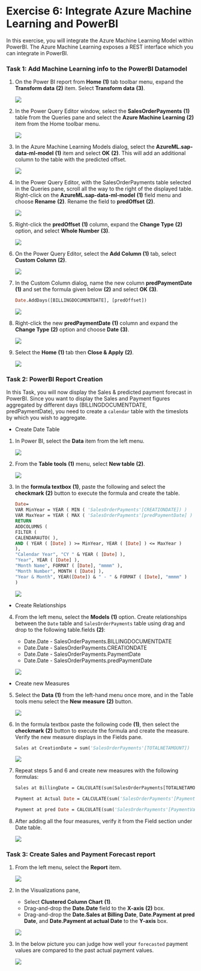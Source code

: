 # Exercise 6: Integrate Azure Machine Learning and PowerBI

In this exercise, you will integrate the Azure Machine Learning Model within PowerBI. The Azure Machine Learning exposes a REST interface which you can integrate in PowerBI.

### Task 1: Add Machine Learning info to the PowerBI Datamodel

1. On the Power BI report from **Home** **(1)** tab toolbar menu, expand the **Transform data** **(2)** item. Select **Transform data** **(3)**.

   ![](media/ex6-t1-step1new.png)
   
2. In the Power Query Editor window, select the **SalesOrderPayments** **(1)** table from the Queries pane and select the **Azure Machine Learning** **(2)** item from the Home toolbar menu.

   ![](media/ex6-t1-step2new.png)
   
3. In the Azure Machine Learning Models dialog, select the **AzureML.sap-data-ml-model** **(1)** item and select **OK** **(2)**. This will add an additional column to the table with the predicted offset.

   ![](media/ex6-t1-step3.png)
   
4. In the Power Query Editor, with the SalesOrderPayments table selected in the Queries pane, scroll all the way to the right of the displayed table. Right-click on the **AzureML.sap-data-ml-model** **(1)** field menu and choose **Rename** **(2)**. Rename the field to **predOffset** **(2)**.

   ![](media/ex6-t1-step4.png)

5. Right-click the **predOffset** **(1)** column, expand the **Change Type** **(2)** option, and select **Whole Number** **(3)**.

   ![](media/ex6-t1-step5.png)
   
6. On the Power Query Editor, select the **Add Column** **(1)** tab, select **Custom Column** **(2)**.

   ![](media/ex6-t1-step6.png)
   
7. In the Custom Column dialog, name the new column **predPaymentDate** **(1)** and set the formula given below **(2)** and select **OK** **(3)**.

    ```vb
    Date.AddDays([BILLINGDOCUMENTDATE], [predOffset])
    ```   
    
   ![](media/ex6-t1-step7.png)
   
8. Right-click the new **predPaymentDate** **(1)** column and expand the **Change Type** **(2)** option and choose **Date** **(3)**.

   ![](media/ex6-t1-step8.png)
   
9. Select the **Home** **(1)** tab then **Close & Apply** **(2)**.

   ![](media/ex6-t1-step9.png)
   
### Task 2: PowerBI Report Creation   

In this Task, you will now display the Sales & predicted payment forecast in PowerBI. Since you want to display the Sales and Payment figures aggregated by different days (BILLINGDOCUMENTDATE, predPaymentDate), you need to create a `calendar` table with the timeslots by which you wish to aggregate.

* Create Date Table

1. In Power BI, select the **Data** item from the left menu.

   ![](media/ex6-t2-step1new.png)
   
2. From the **Table tools** **(1)** menu, select **New table** **(2)**.

   ![](media/ex6-t2-step2new.png)

3. In the **formula textbox** **(1)**, paste the following and select the **checkmark** **(2)** button to execute the formula and create the table.

   ```vb
   Date= 
   VAR MinYear = YEAR ( MIN ( 'SalesOrderPayments'[CREATIONDATE]) )
   VAR MaxYear = YEAR ( MAX ( 'SalesOrderPayments'[predPaymentDate] ) )
   RETURN
   ADDCOLUMNS (
   FILTER (
   CALENDARAUTO( ),
   AND ( YEAR ( [Date] ) >= MinYear, YEAR ( [Date] ) <= MaxYear )
   ),
   "Calendar Year", "CY " & YEAR ( [Date] ),
   "Year", YEAR ( [Date] ),
   "Month Name", FORMAT ( [Date], "mmmm" ),
   "Month Number", MONTH ( [Date] ),
   "Year & Month", YEAR([Date]) & " - " & FORMAT ( [Date], "mmmm" )
   )
   ```
   
   ![](media/ex6-t2-step3new.png)

* Create Relationships

4. From the left menu, select the **Models** **(1)** option. Create relationships between the `Date` table and `SalesOrderPayments` table using drag and drop to the following table.fields **(2)**:

   * Date.Date - SalesOrderPayments.BILLINGDOCUMENTDATE
   * Date.Date - SalesOrderPayments.CREATIONDATE
   * Date.Date - SalesOrderPayments.PaymentDate
   * Date.Date - SalesOrderPayments.predPaymentDate

   ![](media/ex6-t2-step4new.png)
   
* Create new Measures

5. Select the **Data** **(1)** from the left-hand menu once more, and in the Table tools menu select the **New measure** **(2)** button.

   ![](media/ex6-t2-step5new.png)
   
6. In the formula textbox paste the following code **(1)**, then select the **checkmark** **(2)** button to execute the formula and create the measure. Verify the new measure displays in the Fields pane.

   ```vb
   Sales at CreationDate = sum('SalesOrderPayments'[TOTALNETAMOUNT])
   ```   
   
   ![](media/ex6-t2-step6new.png)
   
7. Repeat steps 5 and 6 and create new measures with the following formulas:

    ```vb
    Sales at BillingDate = CALCULATE(sum(SalesOrderPayments[TOTALNETAMOUNT]),USERELATIONSHIP('Date'[Date],SalesOrderPayments[BILLINGDOCUMENTDATE]))
    ```

    ```vb
    Payment at Actual Date = CALCULATE(sum('SalesOrderPayments'[PaymentValue]), USERELATIONSHIP('Date'[Date],SalesOrderPayments[PaymentDate]))
    ```

    ```vb
    Payment at pred Date = CALCULATE(sum('SalesOrderPayments'[PaymentValue]), USERELATIONSHIP('Date'[Date], SalesOrderPayments[predPaymentDate]))
    ```

8. After adding all the four measures, verify it from the Field section under Date table.

   ![](media/ex6-t2-step8new.png)
   
### Task 3: Create Sales and Payment Forecast report     
    
1. From the left menu, select the **Report** item.

   ![](media/ex6-t3-step1.png)
   
2. In the Visualizations pane, 

   - Select **Clustered Column Chart** **(1)**. 
   - Drag-and-drop the **Date.Date** field to the **X-axis** **(2)** box.
   - Drag-and-drop the **Date.Sales at Billing Date**, **Date.Payment at pred Date**, and **Date.Payment at actual Date** to the **Y-axis** box.
  
   ![](media/ex6-t3-step2.png)
   
3. In the below picture you can judge how well your `forecasted` payment values are compared to the past actual payment values.

   ![](media/ex6-t3-step3.png)

